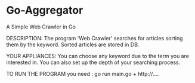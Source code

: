# Go-Aggregator
A Simple Web Crawler in Go

DESCRIPTION:
The program 'Web Crawler' searches for articles sorting them by the keyword.
Sorted articles are stored in DB.

YOUR APPLIANCES:
You can choose any keyword due to the term you are interested in.
You can also set up the depth of your searching process.

TO RUN THE PROGRAM you need :
go run main.go + http://....


